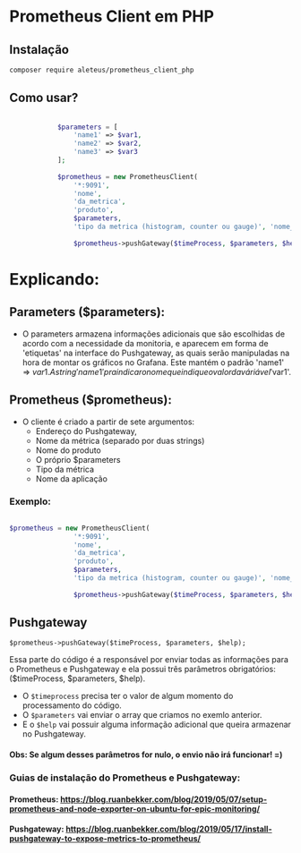 # Prometheus Client em PHP

## Instalação

```sh
composer require aleteus/prometheus_client_php
```

## Como usar? 

```php
            
            $parameters = [
                'name1' => $var1,
                'name2' => $var2,
                'name3' => $var3
            ];
            
            $prometheus = new PrometheusClient(
                '*:9091', 
                'nome', 
                'da_metrica', 
                'produto', 
                $parameters, 
                'tipo da metrica (histogram, counter ou gauge)', 'nome_da_aplicação');  
               
                $prometheus->pushGateway($timeProcess, $parameters, $help);
```
# Explicando:

## Parameters ($parameters):

- O parameters armazena informações adicionais que são escolhidas de acordo com a necessidade da monitoria, e aparecem em forma de 'etiquetas' na interface do Pushgateway, as quais serão manipuladas na hora de montar os gráficos no Grafana. Este mantém o padrão 'name1' => $var1. A string 'name1' pra indicar o nome que indique o valor da váriável '$var1'.

## Prometheus ($prometheus):

- O cliente é criado a partir de sete argumentos: 
  - Endereço do Pushgateway,
  - Nome da métrica (separado por duas strings)
  - Nome do produto
  - O próprio $parameters
  - Tipo da métrica
  - Nome da aplicação

### Exemplo:

```php

$prometheus = new PrometheusClient(
                '*:9091', 
                'nome', 
                'da_metrica', 
                'produto', 
                $parameters, 
                'tipo da metrica (histogram, counter ou gauge)', 'nome_da_aplicação');  
               
                $prometheus->pushGateway($timeProcess, $parameters, $help);
```

## Pushgateway

```
$prometheus->pushGateway($timeProcess, $parameters, $help);
```

Essa parte do código é a responsável por enviar todas as informações para o Prometheus e Pushgateway e ela possui três parâmetros obrigatórios: ($timeProcess, $parameters, $help). 

- O  ```$timeprocess``` precisa ter o valor de algum momento do processamento do código.
- O ```$parameters``` vai enviar o array que criamos no exemlo anterior.
- E o ```$help``` vai possuir alguma informação adicional que queira armazenar no Pushgateway.

#### Obs: Se algum desses parâmetros for nulo, o envio não irá funcionar! =)

### Guias de instalação do Prometheus e Pushgateway:

#### Prometheus: https://blog.ruanbekker.com/blog/2019/05/07/setup-prometheus-and-node-exporter-on-ubuntu-for-epic-monitoring/
#### Pushgateway: https://blog.ruanbekker.com/blog/2019/05/17/install-pushgateway-to-expose-metrics-to-prometheus/









